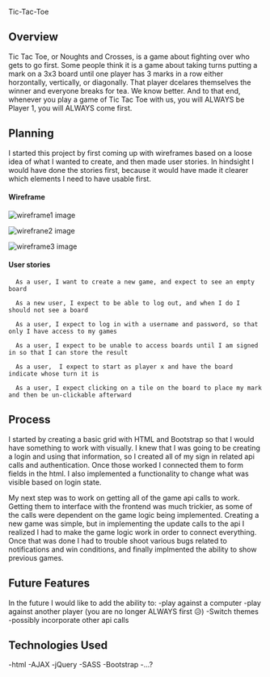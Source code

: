 Tic-Tac-Toe

## Overview
Tic Tac Toe, or Noughts and Crosses, is a game about fighting over who gets to go first. Some people think it is a game about taking turns putting a mark on a 3x3 board until one player has 3 marks in a row either horzontally, vertically, or diagonally. That player dcelares themselves the winner and everyone breaks for tea. We know better. And to that end, whenever you play a game of Tic Tac Toe with us, you will ALWAYS be Player 1, you will ALWAYS come first.

## Planning
I started this project by first coming up with wireframes based on a loose idea of what I wanted to create, and then made user stories. In hindsight I would have done the stories first, because it would have made it clearer which elements I need to have usable first.
#### Wireframe
![wireframe1 image](https://i.imgur.com/UUGN7y8.jpg)

![wirefrane2 image](https://i.imgur.com/oMcD5eA.jpg)

![wireframe3 image](https://i.imgur.com/9X9zWMa.jpg)
#### User stories
```
  As a user, I want to create a new game, and expect to see an empty board

  As a new user, I expect to be able to log out, and when I do I should not see a board

  As a user, I expect to log in with a username and password, so that only I have access to my games

  As a user, I expect to be unable to access boards until I am signed in so that I can store the result

  As a user,  I expect to start as player x and have the board indicate whose turn it is

  As a user, I expect clicking on a tile on the board to place my mark and then be un-clickable afterward
```
## Process
I started by creating a basic grid with HTML and Bootstrap so that I would have something to work with visually. I knew that I was going to be creating a login and using that information, so I created all of my sign in related api calls and authentication. Once those worked I connected them to form fields in the html. I also implemented a functionality to change what was visible based on login state.

My next step was to work on getting all of the game api calls to work. Getting them to interface with the frontend was much trickier, as some of the calls were dependent on the game logic being implemented. Creating a new game was simple, but in implementing the update calls to the api I realized I had to make the game logic work in order to connect everything. Once that was done I had to trouble shoot various bugs related to notifications and win conditions, and finally implmented the ability to show previous games.
## Future Features
In the future I would like to add the ability to:
-play against a computer
-play against another player (you are no longer ALWAYS first 😥)
-Switch themes
-possibly incorporate other api calls

## Technologies Used
-html
-AJAX
-jQuery
-SASS
-Bootstrap
-...?
